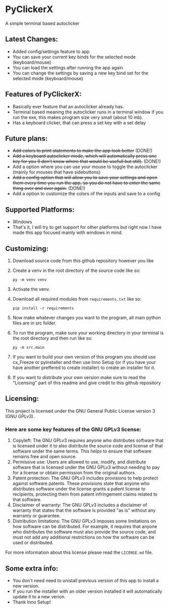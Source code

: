 # PyClickerX
A simple terminal based autoclicker

## Latest Changes:
- Added config/settings feature to app
- You can save your current key binds for the selected mode (keyboard/mouse)
- You can load the settings after running the app again
- You can change the settings by saving a new key bind set for the selected mode (keyboard/mouse)

## Features of PyClickerX:
- Basically ever feature that an autoclicker already has.
- Terminal based meaning the autoclicker runs in a terminal window if you run the exe, this makes program size very small (about 10 mb).
- Has a keyboard clicker, that can press a set key with a set delay

## Future plans:
- ~~Add colors to print statements to make the app look better~~ (DONE!)
- ~~Add a keyboard autoclicker mode, which will automatically press one key for you (I don't know where that would be usefull but still).~~ (DONE!)
- Add a option where you can use your mouse to toggle the autoclicker (mainly for mouses that have sidebuttons)
- ~~Add a config option that will allow you to save your settings and open them every time you run the app, so you do not have to enter the same thing over and over again.~~ (DONE!)
- Add a option to customize the colors of the inputs and save to a config

## Supported Platforms:
- Windows
- That's it, I will try to get support for other platforms but right now I have made this app focused mainly with windows in mind.

## Customizing:
1. Download source code from this github repository however you like
2. Create a venv in the root directory of the source code like so:

    ```py -m venv venv```
3. Activate the venv.
4. Download all required modules from `requirements.txt` like so:

    ```pip install -r requirements```
5. Now make whatever changes you want to the program, all main python files are in src folder.
6. To run the program, make sure your working directory in your terminal is the root directory and then run like so:

    ```py -m src.main```
7. If you want to build your own version of this program you should use cx_Freeze or pyinstaller and then use Inno Setup (or if you have your have another preffered to create installer) to create an installer for it.
8. If you want to distribute your own version make sure to read the "Licensing" part of this readme and give credit to this github repository

## Licensing:
This project is licensed under the GNU General Public License version 3 (GNU GPLv3).

### Here are some key features of the GNU GPLv3 license:
1. Copyleft: The GNU GPLv3 requires anyone who distributes software that is licensed under it to also distribute the source code and license of that software under the same terms. This helps to ensure that software remains free and open source.
2. Permissive use: Users are allowed to use, modify, and distribute software that is licensed under the GNU GPLv3 without needing to pay for a license or obtain permission from the original authors.
3. Patent protection: The GNU GPLv3 includes provisions to help protect against software patents. These provisions state that anyone who distributes software under the license grants a patent license to recipients, protecting them from patent infringement claims related to that software.
4. Disclaimer of warranty: The GNU GPLv3 includes a disclaimer of warranty that states that the software is provided "as is" without any warranty or guarantee.
5. Distribution limitations: The GNU GPLv3 imposes some limitations on how software can be distributed. For example, it requires that anyone who distributes the software must also provide the source code, and must not add any additional restrictions on how the software can be used or distributed.

For more information about this license please read the `LICENSE.md` file.

## Some extra info:
- You don't need need to unistall previous version of this app to install a new version.
- If you run the installer with an older version installed it will automatically update it to a new verion.
- Thank Inno Setup!
